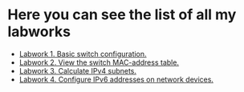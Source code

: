 # Here you can see the list of all my labworks
- [Labwork 1. Basic switch configuration.](https://github.com/OlegLarionov999/OTUS-networks/tree/main/labs/lab00)
- [Labwork 2. View the switch MAC-address table.](https://github.com/OlegLarionov999/OTUS-networks/tree/main/labs/lab01)
- [Labwork 3. Calculate IPv4 subnets.](https://github.com/OlegLarionov999/OTUS-networks/tree/main/labs/lab02)
- [Labwork 4. Configure IPv6 addresses on network devices.](https://github.com/OlegLarionov999/OTUS-networks/tree/main/labs/lab03)
